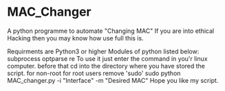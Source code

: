 # MAC_Changer
A python programme to automate "Changing MAC" If you are into ethical Hacking then you may know how use full this is.

Requirments are 
Python3 or higher
Modules of python listed below:
subprocess
optparse
re
To use it just enter the command in you'r linux computer.
before that cd into the  directory where you have stored the script.
for non-root for root users remove 'sudo'
sudo python MAC_changer.py -i "Interface" -m "Desired MAC"
 Hope you like my script.
 
